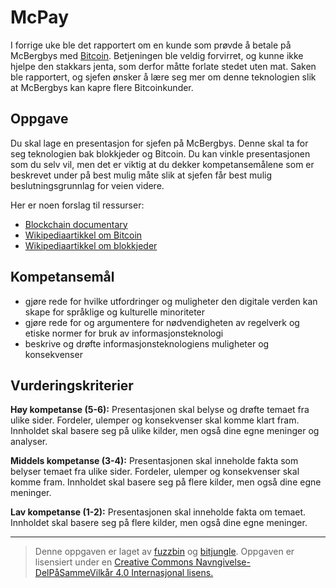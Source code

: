 # McPay

I forrige uke ble det rapportert om en kunde som prøvde å betale på McBergbys med [Bitcoin](https://no.wikipedia.org/wiki/Bitcoin). Betjeningen ble veldig forvirret, og kunne ikke hjelpe den stakkars jenta, som derfor måtte forlate stedet uten mat. Saken ble rapportert, og sjefen ønsker å lære seg mer om denne teknologien slik at McBergbys kan kapre flere Bitcoinkunder.

Oppgave
-------
Du skal lage en presentasjon for sjefen på McBergbys. Denne skal ta for seg teknologien bak blokkjeder og Bitcoin. Du kan vinkle presentasjonen som du selv vil, men det er viktig at du dekker kompetansemålene som er beskrevet under på best mulig måte slik at sjefen får best mulig beslutningsgrunnlag for veien videre.

Her er noen forslag til ressurser:

* [Blockchain documentary](http://blockchain-documentary.com/)
* [Wikipediaartikkel om Bitcoin](https://no.wikipedia.org/wiki/Bitcoin)
* [Wikipediaartikkel om blokkjeder](https://en.wikipedia.org/wiki/Blockchain)

## Kompetansemål
* gjøre rede for hvilke utfordringer og muligheter den digitale verden kan skape for språklige og kulturelle minoriteter
* gjøre rede for og argumentere for nødvendigheten av regelverk og etiske normer for bruk av informasjonsteknologi
* beskrive og drøfte informasjonsteknologiens muligheter og konsekvenser


## Vurderingskriterier
**Høy kompetanse (5-6):** Presentasjonen skal belyse og drøfte temaet fra ulike sider. Fordeler, ulemper og konsekvenser skal komme klart fram. Innholdet skal basere seg på ulike kilder, men også dine egne meninger og analyser.

**Middels kompetanse (3-4):** Presentasjonen skal inneholde fakta som belyser temaet fra ulike sider. Fordeler, ulemper og konsekvenser skal komme fram. Innholdet skal basere seg på flere kilder, men også dine egne meninger.

**Lav kompetanse (1-2):** Presentasjonen skal inneholde fakta om temaet. Innholdet skal basere seg på flere kilder, men også dine egne meninger.

---

>Denne oppgaven er laget av [fuzzbin](https://github.com/fuzzbin) og [bitjungle](https://github.com/bitjungle).
>Oppgaven er lisensiert under en
>[Creative Commons Navngivelse-DelPåSammeVilkår 4.0 Internasjonal lisens.
](http://creativecommons.org/licenses/by-sa/4.0/)
